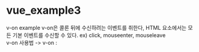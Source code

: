# vue_example3

v-on example
v-on은 콜론 뒤에 수신하려는 이벤트를 취한다, HTML 요소에서는 모든 기본 이벤트를 수신할 수 있다. ex) click, mouseenter, mouseleave  
v-on 사용법 -> v-on : 
